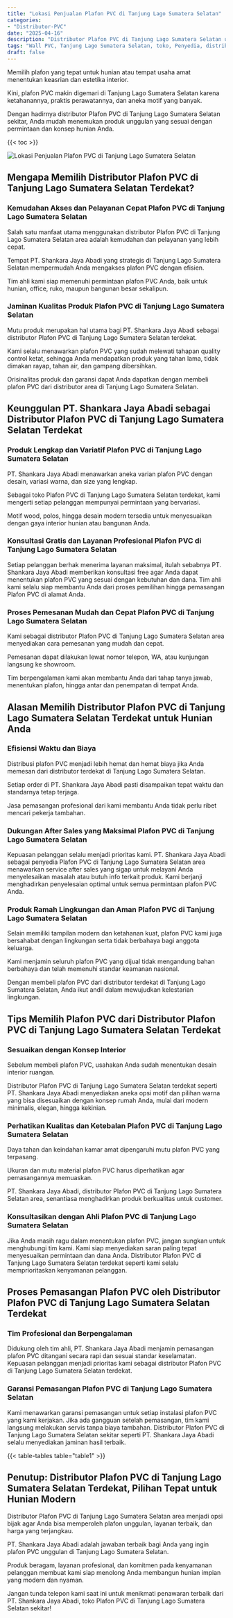 ```yaml
---
title: "Lokasi Penjualan Plafon PVC di Tanjung Lago Sumatera Selatan"
categories: 
- "Distributor-PVC"
date: "2025-04-16"
description: "Distributor Plafon PVC di Tanjung Lago Sumatera Selatan untuk tempat tinggal, perkantoran, dan toko. Panel berkualitas, beragam motif, warna modern, beserta layanan instalasi ditangani oleh teknisi ahli dan jaminan resmi!|Servis penyediaan Plafon PVC di Tanjung Lago Sumatera Selatan untuk kebutuhan tempat tinggal, kantor, maupun ritel, dengan material unggulan dan instalasi oleh tim ahli dan kepastian resmi.|Solusi Plafon PVC di Tanjung Lago Sumatera Selatan yang terbukti bagi rumah, kantor, serta gerai, dengan material terbaik dan penempatan ditangani oleh teknisi ahli serta jaminan resmi.|Penjualan Plafon PVC di Tanjung Lago Sumatera Selatan bagi hunian, office, dan ritel, dengan material unggulan dan penempatan ditangani oleh teknisi berpengalaman, disertai dengan jaminan resmi.}"
tags: "Wall PVC, Tanjung Lago Sumatera Selatan, toko, Penyedia, distributor"
draft: false
---
```


Memilih plafon yang tepat untuk hunian atau tempat usaha amat menentukan keasrian dan estetika interior.

Kini, plafon PVC makin digemari di Tanjung Lago Sumatera Selatan karena ketahanannya, praktis perawatannya, dan aneka motif yang banyak.

Dengan hadirnya distributor Plafon PVC di Tanjung Lago Sumatera Selatan sekitar, Anda mudah menemukan produk unggulan yang sesuai dengan permintaan dan konsep hunian Anda.

{{< toc >}}

![Lokasi Penjualan Plafon PVC di Tanjung Lago Sumatera Selatan](/images/Distributor-PVC/Lokasi-Penjualan-Plafon-PVC-di-Tanjung-Lago-Sumatera-Selatan.png)


## Mengapa Memilih Distributor Plafon PVC di Tanjung Lago Sumatera Selatan Terdekat?

### Kemudahan Akses dan Pelayanan Cepat Plafon PVC di Tanjung Lago Sumatera Selatan

Salah satu manfaat utama menggunakan distributor Plafon PVC di Tanjung Lago Sumatera Selatan area adalah kemudahan dan pelayanan yang lebih cepat.

Tempat PT. Shankara Jaya Abadi yang strategis di Tanjung Lago Sumatera Selatan mempermudah Anda mengakses plafon PVC dengan efisien.

Tim ahli kami siap memenuhi permintaan plafon PVC Anda, baik untuk hunian, office, ruko, maupun bangunan besar sekalipun.

### Jaminan Kualitas Produk Plafon PVC di Tanjung Lago Sumatera Selatan

Mutu produk merupakan hal utama bagi PT. Shankara Jaya Abadi sebagai distributor Plafon PVC di Tanjung Lago Sumatera Selatan terdekat.

Kami selalu menawarkan plafon PVC yang sudah melewati tahapan quality control ketat, sehingga Anda mendapatkan produk yang tahan lama, tidak dimakan rayap, tahan air, dan gampang dibersihkan.

Orisinalitas produk dan garansi dapat Anda dapatkan dengan membeli plafon PVC dari distributor area di Tanjung Lago Sumatera Selatan.

## Keunggulan PT. Shankara Jaya Abadi sebagai Distributor Plafon PVC di Tanjung Lago Sumatera Selatan Terdekat

### Produk Lengkap dan Variatif Plafon PVC di Tanjung Lago Sumatera Selatan

PT. Shankara Jaya Abadi menawarkan aneka varian plafon PVC dengan desain, variasi warna, dan size yang lengkap.

Sebagai toko Plafon PVC di Tanjung Lago Sumatera Selatan terdekat, kami mengerti setiap pelanggan mempunyai permintaan yang bervariasi.

Motif wood, polos, hingga desain modern tersedia untuk menyesuaikan dengan gaya interior hunian atau bangunan Anda.

### Konsultasi Gratis dan Layanan Profesional Plafon PVC di Tanjung Lago Sumatera Selatan

Setiap pelanggan berhak menerima layanan maksimal, itulah sebabnya PT. Shankara Jaya Abadi memberikan konsultasi free agar Anda dapat menentukan plafon PVC yang sesuai dengan kebutuhan dan dana. Tim ahli kami selalu siap membantu Anda dari proses pemilihan hingga pemasangan Plafon PVC di alamat Anda.

### Proses Pemesanan Mudah dan Cepat Plafon PVC di Tanjung Lago Sumatera Selatan

Kami sebagai distributor Plafon PVC di Tanjung Lago Sumatera Selatan area menyediakan cara pemesanan yang mudah dan cepat.

Pemesanan dapat dilakukan lewat nomor telepon, WA, atau kunjungan langsung ke showroom.

Tim berpengalaman kami akan membantu Anda dari tahap tanya jawab, menentukan plafon, hingga antar dan penempatan di tempat Anda.

## Alasan Memilih Distributor Plafon PVC di Tanjung Lago Sumatera Selatan Terdekat untuk Hunian Anda

### Efisiensi Waktu dan Biaya

Distribusi plafon PVC menjadi lebih hemat dan hemat biaya jika Anda memesan dari distributor terdekat di Tanjung Lago Sumatera Selatan.

Setiap order di PT. Shankara Jaya Abadi pasti disampaikan tepat waktu dan standarnya tetap terjaga.

Jasa pemasangan profesional dari kami membantu Anda tidak perlu ribet mencari pekerja tambahan.

### Dukungan After Sales yang Maksimal Plafon PVC di Tanjung Lago Sumatera Selatan

Kepuasan pelanggan selalu menjadi prioritas kami. PT. Shankara Jaya Abadi sebagai penyedia Plafon PVC di Tanjung Lago Sumatera Selatan area menawarkan service after sales yang sigap untuk melayani Anda menyelesaikan masalah atau butuh info terkait produk. Kami berjanji menghadirkan penyelesaian optimal untuk semua permintaan plafon PVC Anda.

### Produk Ramah Lingkungan dan Aman Plafon PVC di Tanjung Lago Sumatera Selatan

Selain memiliki tampilan modern dan ketahanan kuat, plafon PVC kami juga bersahabat dengan lingkungan serta tidak berbahaya bagi anggota keluarga.

Kami menjamin seluruh plafon PVC yang dijual tidak mengandung bahan berbahaya dan telah memenuhi standar keamanan nasional.

Dengan membeli plafon PVC dari distributor terdekat di Tanjung Lago Sumatera Selatan, Anda ikut andil dalam mewujudkan kelestarian lingkungan.

## Tips Memilih Plafon PVC dari Distributor Plafon PVC di Tanjung Lago Sumatera Selatan Terdekat

### Sesuaikan dengan Konsep Interior

Sebelum membeli plafon PVC, usahakan Anda sudah menentukan desain interior ruangan.

Distributor Plafon PVC di Tanjung Lago Sumatera Selatan terdekat seperti PT. Shankara Jaya Abadi menyediakan aneka opsi motif dan pilihan warna yang bisa disesuaikan dengan konsep rumah Anda, mulai dari modern minimalis, elegan, hingga kekinian.

### Perhatikan Kualitas dan Ketebalan Plafon PVC di Tanjung Lago Sumatera Selatan

Daya tahan dan keindahan kamar amat dipengaruhi mutu plafon PVC yang terpasang.

Ukuran dan mutu material plafon PVC harus diperhatikan agar pemasangannya memuaskan.

PT. Shankara Jaya Abadi, distributor Plafon PVC di Tanjung Lago Sumatera Selatan area, senantiasa menghadirkan produk berkualitas untuk customer.

### Konsultasikan dengan Ahli Plafon PVC di Tanjung Lago Sumatera Selatan

Jika Anda masih ragu dalam menentukan plafon PVC, jangan sungkan untuk menghubungi tim kami. Kami siap menyediakan saran paling tepat menyesuaikan permintaan dan dana Anda. Distributor Plafon PVC di Tanjung Lago Sumatera Selatan terdekat seperti kami selalu memprioritaskan kenyamanan pelanggan.

## Proses Pemasangan Plafon PVC oleh Distributor Plafon PVC di Tanjung Lago Sumatera Selatan Terdekat

### Tim Profesional dan Berpengalaman

Didukung oleh tim ahli, PT. Shankara Jaya Abadi menjamin pemasangan plafon PVC ditangani secara rapi dan sesuai standar keselamatan. Kepuasan pelanggan menjadi prioritas kami sebagai distributor Plafon PVC di Tanjung Lago Sumatera Selatan terdekat.

### Garansi Pemasangan Plafon PVC di Tanjung Lago Sumatera Selatan

Kami menawarkan garansi pemasangan untuk setiap instalasi plafon PVC yang kami kerjakan. Jika ada gangguan setelah pemasangan, tim kami langsung melakukan servis tanpa biaya tambahan. Distributor Plafon PVC di Tanjung Lago Sumatera Selatan sekitar seperti PT. Shankara Jaya Abadi selalu menyediakan jaminan hasil terbaik.

{{< table-tables table="table1" >}}

## Penutup: Distributor Plafon PVC di Tanjung Lago Sumatera Selatan Terdekat, Pilihan Tepat untuk Hunian Modern

Distributor Plafon PVC di Tanjung Lago Sumatera Selatan area menjadi opsi bijak agar Anda bisa memperoleh plafon unggulan, layanan terbaik, dan harga yang terjangkau.

PT. Shankara Jaya Abadi adalah jawaban terbaik bagi Anda yang ingin plafon PVC unggulan di Tanjung Lago Sumatera Selatan.

Produk beragam, layanan profesional, dan komitmen pada kenyamanan pelanggan membuat kami siap menolong Anda membangun hunian impian yang modern dan nyaman.

Jangan tunda telepon kami saat ini untuk menikmati penawaran terbaik dari PT. Shankara Jaya Abadi, toko Plafon PVC di Tanjung Lago Sumatera Selatan sekitar!